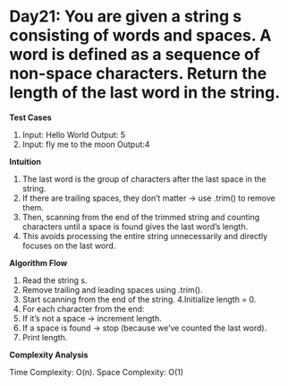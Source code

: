 # Day21: You are given a string s consisting of words and spaces. A word is defined as a sequence of non-space characters. Return the length of the last word in the string.

**Test Cases**
1. Input: Hello World      Output: 5
2. Input: fly me   to   the moon   Output:4

**Intuition**
1. The last word is the group of characters after the last space in the string.
2. If there are trailing spaces, they don’t matter → use .trim() to remove them.
3. Then, scanning from the end of the trimmed string and counting characters until a space is found gives the last word’s length.
4. This avoids processing the entire string unnecessarily and directly focuses on the last word.

**Algorithm Flow**
1. Read the string s.
2. Remove trailing and leading spaces using .trim().
3. Start scanning from the end of the string.
4.Initialize length = 0.
5. For each character from the end:
6. If it’s not a space → increment length.
7. If a space is found → stop (because we’ve counted the last word).
8. Print length.

**Complexity Analysis**

Time Complexity: O(n).
Space Complexity: O(1)
